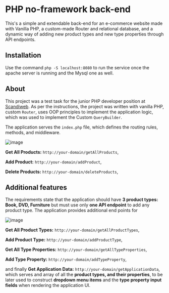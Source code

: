 # PHP no-framework back-end

This's a simple and extendable back-end for an e-commerce website made with Vanilla PHP, a custom-made Router and relational database, and a dynamic way of adding new product types and new type properties through API endpoints.  

## Installation

Use the command `php -S localhost:8080` to run the service once the apache server is running and the Mysql one as well. 


## About
This project was a test task for the junior PHP developer position at [Scandiweb](https://scandiweb.com/).
As per the instructions, the project was written with vanilla PHP, custom `Router`, uses OOP principles to implement the application logic, which was used to implement the Custom `QueryBuilder`. 

The application serves the `index.php` file, which defines the routing rules, methods, and middleware. 

![image](https://user-images.githubusercontent.com/37253065/175048086-a0a7d6ac-31af-4d5f-a484-dcbd0a7942e9.png)



**Get All Products:** `http://your-domain/getAllProducts`,

**Add Product:** `http://your-domain/addProduct`,

**Delete Products:** `http://your-domain/deleteProducts`,





## Additional features
The requirements state that the application should have **3 product types: Book, DVD, Furniture** but must use only **one API endpoint** to add any product type. The application provides additional end points for 



![image](https://user-images.githubusercontent.com/37253065/175050914-46c9436d-971e-4f08-848f-e8f8e47763a9.png)

**Get All Product Types:** `http://your-domain/getAllProductTypes`,

**Add Product Type:** `http://your-domain/addProductType`,

**Get All Type Properties:** `http://your-domain/getAllTypeProperties`,

**Add Type Property:** `http://your-domain/addTypeProperty`,

 and finally **Get Application Data:** `http://your-domain/getApplicationData`,  which serves and array of all the **product types, and their properties**, to be later used to construct **dropdown menu items** and the **type property input fields** when rendering the application UI.


